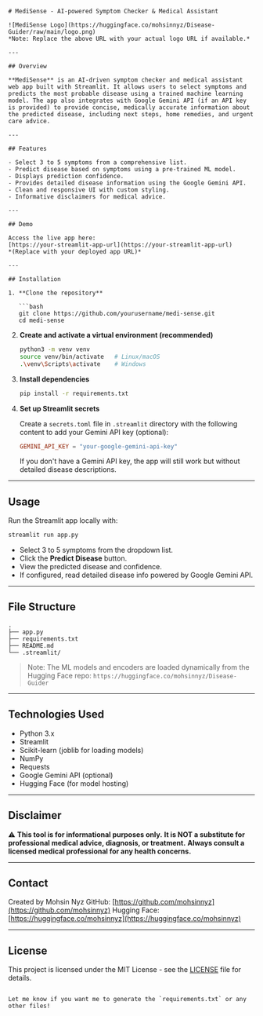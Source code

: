 
````
# MediSense - AI-powered Symptom Checker & Medical Assistant

![MediSense Logo](https://huggingface.co/mohsinnyz/Disease-Guider/raw/main/logo.png)  
*Note: Replace the above URL with your actual logo URL if available.*

---

## Overview

**MediSense** is an AI-driven symptom checker and medical assistant web app built with Streamlit. It allows users to select symptoms and predicts the most probable disease using a trained machine learning model. The app also integrates with Google Gemini API (if an API key is provided) to provide concise, medically accurate information about the predicted disease, including next steps, home remedies, and urgent care advice.

---

## Features

- Select 3 to 5 symptoms from a comprehensive list.
- Predict disease based on symptoms using a pre-trained ML model.
- Displays prediction confidence.
- Provides detailed disease information using the Google Gemini API.
- Clean and responsive UI with custom styling.
- Informative disclaimers for medical advice.

---

## Demo

Access the live app here:  
[https://your-streamlit-app-url](https://your-streamlit-app-url)  
*(Replace with your deployed app URL)*

---

## Installation

1. **Clone the repository**

   ```bash
   git clone https://github.com/yourusername/medi-sense.git
   cd medi-sense
````

2. **Create and activate a virtual environment (recommended)**

   ```bash
   python3 -m venv venv
   source venv/bin/activate   # Linux/macOS
   .\venv\Scripts\activate    # Windows
   ```

3. **Install dependencies**

   ```bash
   pip install -r requirements.txt
   ```

4. **Set up Streamlit secrets**

   Create a `secrets.toml` file in `.streamlit` directory with the following content to add your Gemini API key (optional):

   ```toml
   GEMINI_API_KEY = "your-google-gemini-api-key"
   ```

   If you don't have a Gemini API key, the app will still work but without detailed disease descriptions.

---

## Usage

Run the Streamlit app locally with:

```bash
streamlit run app.py
```

* Select 3 to 5 symptoms from the dropdown list.
* Click the **Predict Disease** button.
* View the predicted disease and confidence.
* If configured, read detailed disease info powered by Google Gemini API.

---

## File Structure

```
.
├── app.py            
├── requirements.txt      
├── README.md              
└── .streamlit/            
```

> Note: The ML models and encoders are loaded dynamically from the Hugging Face repo:
> `https://huggingface.co/mohsinnyz/Disease-Guider`

---

## Technologies Used

* Python 3.x
* Streamlit
* Scikit-learn (joblib for loading models)
* NumPy
* Requests
* Google Gemini API (optional)
* Hugging Face (for model hosting)

---

## Disclaimer

⚠️ **This tool is for informational purposes only.**
**It is NOT a substitute for professional medical advice, diagnosis, or treatment.**
**Always consult a licensed medical professional for any health concerns.**

---

## Contact

Created by Mohsin Nyz
GitHub: [https://github.com/mohsinnyz](https://github.com/mohsinnyz)
Hugging Face: [https://huggingface.co/mohsinnyz](https://huggingface.co/mohsinnyz)

---

## License

This project is licensed under the MIT License - see the [LICENSE](LICENSE) file for details.

```

Let me know if you want me to generate the `requirements.txt` or any other files!
```

